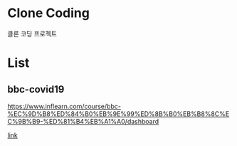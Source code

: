 # Clone Coding
클론 코딩 프로젝트

# List
## bbc-covid19
https://www.inflearn.com/course/bbc-%EC%9D%B8%ED%84%B0%EB%9E%99%ED%8B%B0%EB%B8%8C%EC%9B%B9-%ED%81%B4%EB%A1%A0/dashboard

[link](https://github.com/owopqowo/clone/tree/master/bbc-covid19)
